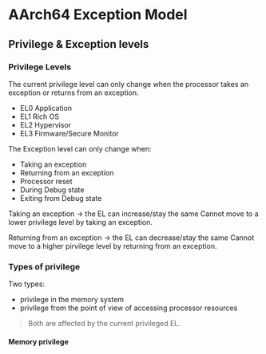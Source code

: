 # AArch64 Exception Model

## Privilege & Exception levels

### Privilege Levels

The current privilege level can only change when the processor takes an exception or returns from an exception. 

- EL0 Application
- EL1 Rich OS
- EL2 Hypervisor
- EL3 Firmware/Secure Monitor

The Exception level can only change when:

- Taking an exception 
- Returning from an exception
- Processor reset
- During Debug state
- Exiting from Debug state

Taking an exception -> the EL can increase/stay the same
Cannot move to a lower privilege level by taking an exception.

Returning from an exception -> the EL can decrease/stay the same
Cannot move to a higher pirvilege level by returning from an exception.

### Types of privilege

Two types:
- privilege in the memory system
- privilege from the point of view of accessing processor resources
> Both are affected by the current privileged EL.

#### Memory privilege



